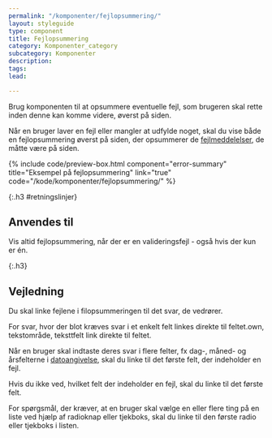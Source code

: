 ```yaml
---
permalink: "/komponenter/fejlopsummering/"
layout: styleguide
type: component
title: Fejlopsummering
category: Komponenter_category
subcategory: Komponenter
description: 
tags: 
lead: 

---
```

Brug komponenten til at opsummere eventuelle fejl, som brugeren skal rette inden denne kan komme videre, øverst på siden.

Når en bruger laver en fejl eller mangler at udfylde noget, skal du vise både en fejlopsummering øverst på siden, der opsummerer de <a href="/komponenter/fejlbesked/">fejlmeddelelser</a>, de måtte være på siden.

{% include code/preview-box.html component="error-summary" title="Eksempel på fejlopsummering" link="true" code="/kode/komponenter/fejlopsummering/" %}

{:.h3 #retningslinjer}

## Anvendes til

Vis altid fejlopsummering, når der er en valideringsfejl - også hvis der kun er én.

{:.h3}

## Vejledning

Du skal linke fejlene i filopsummeringen til det svar, de vedrører.

For svar, hvor der blot kræves svar i et enkelt felt linkes direkte til feltet.own, tekstområde, teksttfelt link direkte til feltet.

Når en bruger skal indtaste deres svar i flere felter, fx dag-, måned- og årsfelterne i <a href="/komponenter/dato-felt/">datoangivelse</a>, skal du linke til det første felt, der indeholder en fejl.

Hvis du ikke ved, hvilket felt der indeholder en fejl, skal du linke til det første felt.

For spørgsmål, der kræver, at en bruger skal vælge en eller flere ting på en liste ved hjælp af radioknap eller tjekboks, skal du linke til den første radio eller tjekboks i listen.